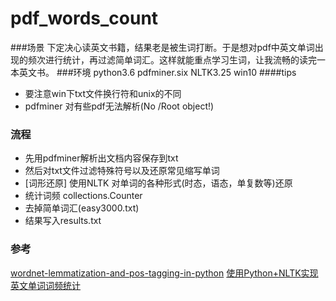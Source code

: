 # pdf_words_count
###场景
下定决心读英文书籍，结果老是被生词打断。于是想对pdf中英文单词出现的频次进行统计，再过滤简单词汇。这样就能重点学习生词，让我流畅的读完一本英文书。
###环境
python3.6
pdfminer.six
NLTK3.25
win10 
####tips
- 要注意win下txt文件换行符和unix的不同
- pdfminer 对有些pdf无法解析(No /Root object!)
### 流程
- 先用pdfminer解析出文档内容保存到txt
- 然后对txt文件过滤特殊符号以及还原常见缩写单词
- [词形还原] 
使用NLTK 对单词的各种形式(时态，语态，单复数等)还原
- 统计词频 collections.Counter
- 去掉简单词汇(easy3000.txt)
- 结果写入results.txt

### 参考
[wordnet-lemmatization-and-pos-tagging-in-python](https://stackoverflow.com/questions/15586721/wordnet-lemmatization-and-pos-tagging-in-python)
[使用Python+NLTK实现英文单词词频统计](http://blog.csdn.net/lyb3b3b/article/details/75098778)
